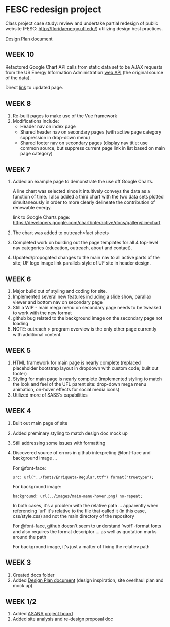 # FESC redesign project
Class project case study: review and undertake partial redesign of public website (FESC: http://floridaenergy.ufl.edu/) utilizing design best practices.

[Design Plan document](https://github.com/NorthSouth/FESC_redesign/blob/master/docs/DesignPlan.pdf "Design Plan Document") 

## WEEK 10
  Refactored Google Chart API calls from static data set to be AJAX requests from the US Energy Information Administration [web API](https://www.eia.gov/opendata/ "web API") (the original source of the data).
  
  Direct [link](https://northsouth.github.io/FESC_redesign/outreach-factSheets-chart01.html "link") to updated page.

## WEEK 8
  1. Re-built pages to make use of the Vue framework
  2. Modifications include:
     - Header nav on index page
     - Shared header nav on secondary pages (with active page category suppression in drop-down menu)
     - Shared footer nav on secondary pages (display nav title; use common source, but suppress current page link in list based on main page category)
  
## WEEK 7
  1. Added an example page to demonstrate the use off Google Charts.
  
     A line chart was selected since it intuitively conveys the data as a function of time. I also added a third chart with the two data sets plotted simultaneously in order to more clearly delineate the contribution of renewable energy.
     
     link to Google Charts page: https://developers.google.com/chart/interactive/docs/gallery/linechart
  2. The chart was added to outreach>fact sheets
  3. Completed work on building out the page templates for all 4 top-level nav categories (education, outreach, about and contact).
  4. Updated/propogated changes to the main nav to all active parts of the site; UF logo image link parallels style of UF site in header design.
  
## WEEK 6
  1. Major build out of styling and coding for site.
  2. Implemented several new features including a slide show, parallax viewer and bottom nav on secondary page
  3. Still a WIP - main mega menu on secondary page needs to be tweaked to work with the new format
  4. github bug related to the background image on the secondary page not loading
  5. NOTE: outreach > program overview is the only other page currently with additional content. 

## WEEK 5
  1. HTML framework for main page is nearly complete (replaced placeholder bootstrap layout in dropdown with custom code; built out footer)
  2. Styling for main page is nearly complete (implemented styling to match the look and feel of the UFL parent site: drop-down mega menu animation, on-hover effects for social media icons)
  3. Utilized more of SASS's capabilities

## WEEK 4
  1. Built out main page of site
  2. Added preminary styling to match design doc mock up
  3. Still addressing some issues with formatting
  4. Discovered source of errors in github interpreting @font-face and background image ...
  
     For @font-face:
     
       ````
       src: url("../fonts/Enriqueta-Regular.ttf") format("truetype");
       
       ````
     For background image:
     
       ````
       background: url(../images/main-menu-hover.png) no-repeat;
       ````
       
     In both cases, it's a problem with the relative path ... apparently when referencing 'url' it's relative to the file that called it (in this case, css/style.css) and not the main directory of the repository
     
     For @font-face, github doesn't seem to understand 'woff'-format fonts and also requires the format descriptor ... as well as quotation marks around the path
     
     For background image, it's just a matter of fixing the relatiev path
  
## WEEK 3
  1. Created docs folder
  2. Added [Design Plan document](https://github.com/NorthSouth/FESC_redesign/blob/master/docs/DesignPlan.pdf "Design Plan Document") (design inspiration, site overhaul plan and mock up)

## WEEK 1/2
  1. Added [ASANA project board](https://app.asana.com/0/622197886891195/list "ASANA project board")
  2. Added site analysis and re-design proposal doc
  

